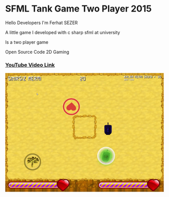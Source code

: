 <p align="center">
<h1>SFML Tank Game Two Player 2015</h1>
<p>Hello Developers I'm Ferhat SEZER</p>
<p>A little game I developed with c sharp sfml at university</p>
<p>Is a two player game</p>
<p>Open Source Code 2D Gaming</p>


<h3><a href="https://youtu.be/28gw71xu2KA" target="_blank">YouTube Video Link</a></h3>


<a href="https://youtu.be/28gw71xu2KA" target="_blank">
<img src="https://github.com/ferhatsezer/Tank-Game-Two-Player/blob/master/sfml-tank-game.gif?raw=true" alt="SFML Tank Game Two Player" title="SFML Tank Game Two Player" />
</a>
</p>
